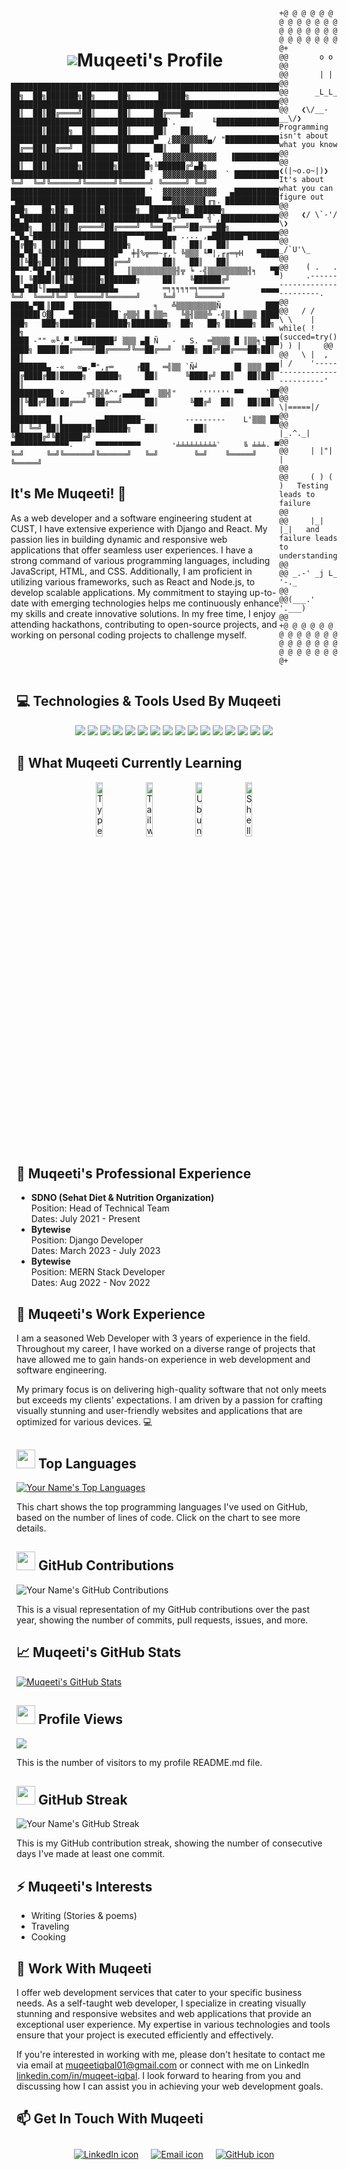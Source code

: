 <div style="display: flex; justify-content: center; align-items: center;">
  <div style="flex: 1;">
   <h1 align="left" style="justify-content: center; display: flex; align-items: center;">
      <img src="https://img.icons8.com/color/48/000000/code.png"/>
      <strong>Muqeeti's Profile</strong>
    </h1>
    
```
████████████████████████████████████████████████████████████  ██╗  ██╗███████╗██╗     ██╗      ██████╗
████████████████████████████████████████████████████████████  ██║  ██║██╔════╝██║     ██║     ██╔═══██╗
███████████████████████████████████`.        ╙██████████████  ███████║█████╗  ██║     ██║     ██║   ██║
████████████████████████████████▀  ¿▓▓▓▓▓▓▓▓▄/ "████████████  ██╔══██║██╔══╝  ██║     ██║     ██║   ██║
██████████████████████████████▀.  ▓▓▓▓▓▓▓▓▓▓▓▓   ▐██████████  ██║  ██║███████╗███████╗███████╗╚██████╔╝▄█╗
██████████████████████████████ `  ▓▓▓▓▓▓▓▓▓▓▓▓  ` ██████████  ╚═╝  ╚═╝╚══════╝╚══════╝╚══════╝ ╚═════╝ ╚═╝
██████████████████████████████ `  ▓▓▓▓▓▓▓▓▓▓▓▓   ▄██████████
▀██████████████████████████████▌  ▀▀▓▓▓▓▓▓▓▌╓╖. ████████████  ███╗   ██╗██╗ ██████╗███████╗  ████████╗ ██████╗
█▄▀██████████████████████████████▄ ╩╦╙▀▀▀▀▀ ╣`,█████████████  ████╗  ██║██║██╔════╝██╔════╝  ╚══██╔══╝██╔═══██╗
▄▀█▄╙█████████████████████▀▀▀▀█████▄▄ .... ,▄███████▀███████  ██╔██╗ ██║██║██║     █████╗       ██║   ██║   ██║
██▄▀█▄╙█████████████████▀  ╪╢%╦══~╓,└ ╚▒▒▒ ╙▀|,╓╓═╤H   ▀████  ██║╚██╗██║██║██║     ██╔══╝       ██║   ██║   ██║
█▀▀▀-▀█▌▄▀█████████████   ║▒▒▒▒▒▒▒▒▒▒╢╦ ╘ -╣▒▒▒▒▒▒▒▒▒╢╕   ▀█  ██║ ╚████║██║╚██████╗███████╗     ██║   ╚██████╔╝
██▄▀██└║▄▄▄████████████▄          ═╕╕╕╕╕═╕═══════       ▄▄▄▄  ╚═╝  ╚═══╝╚═╝ ╚═════╝╚══════╝     ╚═╝    ╚═════╝
████▄▀█▌║███  ████████▌         ╕   ╩▒▒▒▒▒▒▒▒▒Ñ          ███
██████▌Ö▓▌   ▀██████████`╔▒▒╣ █ ▒▒m   ╚▒╢▒▒▒╩ -╣▒ ▌ ▒▒▒ ████  ███╗   ███╗███████╗███████╗████████╗  ██╗   ██╗ ██████╗ ██╗   ██╗
████ -"" ∞╙,▀.╙▀███████╜ ▒▒▒ ▄█ Ñ   -   S.  ═▒▒▒▒ █ ║▒▒╕└███  ████╗ ████║██╔════╝██╔════╝╚══██╔══╝  ╚██╗ ██╔╝██╔═══██╗██║   ██║
████████▄ -«   ∞▄.▀",╓═     ╒██   ═╣▒▒ `Ñ╛        █▌ ▒▒▒ ███  ██╔████╔██║█████╗  █████╗     ██║      ╚████╔╝ ██║   ██║██║   ██║
█████████▌ º     ╤╣▒╣╩^",▄▄███▀  ▒▒╣"     ''''''' ▀▀     `██  ██║╚██╔╝██║██╔══╝  ██╔══╝     ██║       ╚██╔╝  ██║   ██║██║   ██║
█████████  ▌       ▄▄████████─         ---------    L'▒▒▒ ██  ██║ ╚═╝ ██║███████╗███████╗   ██║        ██║   ╚██████╔╝╚██████╔╝
▀▀▀▀▀▀▀▀▀▀▀▀▀-     ▀▀▀▀▀▀▀▀▀▀       '╧╧╧╧╧╧╧╧╧`     ╚ ╧╧╧- ▀  ╚═╝     ╚═╝╚══════╝╚══════╝   ╚═╝        ╚═╝    ╚═════╝  ╚═════╝
```
 <h2>It's Me Muqeeti! 👋</h2>
    <div>
      <p>As a web developer and a software engineering student at CUST, I have extensive experience with Django and React. My passion lies in building dynamic and responsive web applications that offer seamless user experiences. I have a strong command of various programming languages, including JavaScript, HTML, and CSS. Additionally, I am proficient in utilizing various frameworks, such as React and Node.js, to develop scalable applications. My commitment to staying up-to-date with emerging technologies helps me continuously enhance my skills and create innovative solutions. In my free time, I enjoy attending hackathons, contributing to open-source projects, and working on personal coding projects to challenge myself.</p>
    </div>
  </div>
  <div style="align:'center';">
    
```
+@ @ @ @ @ @ @ @ @ @ @ @ @ @ @ @ @ @ @ @ @ @ @ @ @ @ @ @+
@@       o o                                           @@
@@       | |                                           @@
@@      _L_L_                                          @@
@@   ❮\/__-__\/❯ Programming isn't about what you know @@
@@   ❮(|~o.o~|)❯  It's about what you can figure out   @@
@@   ❮/ \`-'/ \❯                                       @@
@@     _/`U'\_                                         @@
@@    ( .   . )     .----------------------------.     @@
@@   / /     \ \    | while( ! (succed=try() ) ) |     @@
@@   \ |  ,  | /    '----------------------------'     @@
@@    \|=====|/                                        @@
@@     |_.^._|                                         @@
@@     | |"| |                                         @@
@@     ( ) ( )   Testing leads to failure              @@
@@     |_| |_|   and failure leads to understanding    @@
@@ _.-' _j L_ '-._                                     @@
@@(___.'     '.___)                                    @@
+@ @ @ @ @ @ @ @ @ @ @ @ @ @ @ @ @ @ @ @ @ @ @ @ @ @ @ @+
```
</div>
</div>


## 💻 Technologies & Tools Used By Muqeeti
<p align="center">
  <img src="https://img.shields.io/badge/-HTML5-E34F26?style=for-the-badge&logo=html5&logoColor=white"/> 
  <img src="https://img.shields.io/badge/-CSS3-1572B6?style=for-the-badge&logo=css3"/> 
  <img src="https://img.shields.io/badge/-Sass-CC6699?style=for-the-badge&logo=sass&logoColor=white"/> 
  <img src="https://img.shields.io/badge/-JavaScript-black?style=for-the-badge&logo=javascript"/> 
  <img src="https://img.shields.io/badge/-Django-092E20?style=for-the-badge&logo=django&logoColor=white"/> 
  <img src="https://img.shields.io/badge/-PHP-777BB4?style=for-the-badge&logo=php&logoColor=white"/> 
  <img src="https://img.shields.io/badge/-SQL-4479A1?style=for-the-badge&logo=sql&logoColor=white"/> 
  <img src="https://img.shields.io/badge/-React-black?style=for-the-badge&logo=react"/> 
  <img src="https://img.shields.io/badge/-Node.js-green?style=for-the-badge&logo=Node.js"/> 
  <img src="https://img.shields.io/badge/-MongoDB-green?style=for-the-badge&logo=mongodb"/> 
  <img src="https://img.shields.io/badge/-MySQL-4479A1?style=for-the-badge&logo=mysql&logoColor=white"/> 
  <img src="https://img.shields.io/badge/-Git-black?style=for-the-badge&logo=git"/>
  <img src="https://img.shields.io/badge/-pgAdmin-336791?style=for-the-badge&logo=pgAdmin&logoColor=white"/>
  <img src="https://img.shields.io/badge/-XAMPP-F37623?style=for-the-badge&logo=xampp&logoColor=white"/>
  <img src="https://img.shields.io/badge/-phpMyAdmin-4479A1?style=for-the-badge&logo=php&logoColor=white"/
  <img src="https://img.shields.io/badge/-VS_Code-007ACC?style=for-the-badge&logo=visual-studio-code"/> 
  <img src="https://img.shields.io/badge/-Bootstrap-563D7C?style=for-the-badge&logo=bootstrap"/>
</p>


## 🌱 What Muqeeti Currently Learning
<p align="center">
  <img src="https://img.shields.io/badge/-TypeScript-3178C6?style=flat-square&logo=typescript&logoColor=white" alt="TypeScript" style="width: 15%;" />
  <img src="https://img.shields.io/badge/-Tailwind%20CSS-38B2AC?style=flat-square&logo=tailwind-css&logoColor=white" alt="Tailwind CSS" style="width: 15%;" />
  <img src="https://img.shields.io/badge/-Ubuntu-E95420?style=flat-square&logo=ubuntu&logoColor=white" alt="Ubuntu" style="width: 15%;" />
  <img src="https://img.shields.io/badge/-Shell%20Scripting-4EAA25?style=flat-square&logo=gnu-bash&logoColor=white" alt="Shell Scripting" style="width: 15%;" />
</p>


## 💼 Muqeeti's Professional Experience
<ul>
  <li>
    <strong>SDNO (Sehat Diet & Nutrition Organization)</strong><br>
    Position: Head of Technical Team<br>
    Dates: July 2021 - Present
  </li>
  <li>
    <strong>Bytewise</strong><br>
    Position: Django Developer<br>
    Dates: March 2023 - July 2023
  </li>
  <li>
    <strong>Bytewise</strong><br>
    Position: MERN Stack Developer<br>
    Dates: Aug 2022 - Nov 2022
  </li>
</ul>


## 💼 Muqeeti's Work Experience

I am a seasoned Web Developer with 3 years of experience in the field. Throughout my career, I have worked on a diverse range of projects that have allowed me to gain hands-on experience in web development and software engineering.

My primary focus is on delivering high-quality software that not only meets but exceeds my clients' expectations. I am driven by a passion for crafting visually stunning and user-friendly websites and applications that are optimized for various devices. 💻

## <img src="https://github.githubassets.com/images/icons/emoji/unicode/1f4d6.png" width="30"> Top Languages

[![Your Name's Top Languages](https://github-readme-stats.vercel.app/api/top-langs/?username=muqeetiqbal2&layout=compact&theme=radical)](https://github.com/muqeetiqbal2)

This chart shows the top programming languages I've used on GitHub, based on the number of lines of code. Click on the chart to see more details.


## <img src="https://github.githubassets.com/images/icons/emoji/unicode/1f4e2.png" width="30"> GitHub Contributions
![Your Name's GitHub Contributions](https://github-contribution-stats.vercel.app/api/?username=muqeetiqbal2&theme=dracula)

This is a visual representation of my GitHub contributions over the past year, showing the number of commits, pull requests, issues, and more.


## 📈 Muqeeti's GitHub Stats

[![Muqeeti's GitHub Stats](https://github-readme-stats.vercel.app/api?username=muqeetiqbal2&show_icons=true&hide_border=true&count_private=true&theme=tokyonight)](https://github.com/muqeetiqbal2)


## <img src="https://github.githubassets.com/images/icons/emoji/unicode/1f441.png" width="30"> Profile Views

![](https://komarev.com/ghpvc/?username=muqeetiqbal2&color=green)

This is the number of visitors to my profile README.md file.


## <img src="https://github.githubassets.com/images/icons/emoji/unicode/1f426.png" width="30"> GitHub Streak
![Your Name's GitHub Streak](https://github-readme-streak-stats.herokuapp.com/?user=muqeetiqbal2&theme=radical)

This is my GitHub contribution streak, showing the number of consecutive days I've made at least one commit.


## ⚡ Muqeeti's Interests

- Writing (Stories & poems)
- Traveling
- Cooking


## 💼 Work With Muqeeti

I offer web development services that cater to your specific business needs. As a self-taught web developer, I specialize in creating visually stunning and responsive websites and web applications that provide an exceptional user experience. My expertise in various technologies and tools ensure that your project is executed efficiently and effectively.

If you're interested in working with me, please don't hesitate to contact me via email at muqeetiqbal01@gmail.com or connect with me on LinkedIn [linkedin.com/in/muqeet-iqbal](https://www.linkedin.com/in/muqeet-iqbal-aa62b724a). I look forward to hearing from you and discussing how I can assist you in achieving your web development goals.


## 📫 Get In Touch With Muqeeti

<div style="display: flex; justify-content: center;">
  <a href="https://www.linkedin.com/in/muqeet-iqbal-aa62b724a/" style="margin: 10px;">
    <img src="https://img.icons8.com/ios-filled/50/0077b5/linkedin.png" alt="LinkedIn icon">
  </a>
  <a href="mailto:muqeetiqbal01@gmail.com" style="margin: 10px;">
    <img src="https://img.icons8.com/ios-filled/50/0077b5/email.png" alt="Email icon">
  </a>
  <a href="https://github.com/muqeetiqbal2" style="margin: 10px;">
    <img src="https://img.icons8.com/ios-filled/50/0077b5/github.png" alt="GitHub icon">
  </a>
</div>
